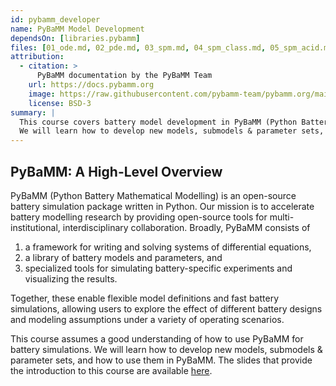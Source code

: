```yaml
---
id: pybamm_developer
name: PyBaMM Model Development
dependsOn: [libraries.pybamm]
files: [01_ode.md, 02_pde.md, 03_spm.md, 04_spm_class.md, 05_spm_acid.md, 06_submodels.md]
attribution:
  - citation: >
      PyBaMM documentation by the PyBaMM Team
    url: https://docs.pybamm.org
    image: https://raw.githubusercontent.com/pybamm-team/pybamm.org/main/static/images/pybamm_logo.svg
    license: BSD-3
summary: |
  This course covers battery model development in PyBaMM (Python Battery Mathematical Modelling).
  We will learn how to develop new models, submodels & parameter sets, and how to use them in PyBaMM.
---
```


## PyBaMM: A High-Level Overview

PyBaMM (Python Battery Mathematical Modelling) is an open-source battery simulation package written in Python. Our mission is to accelerate battery modelling research by providing open-source tools for multi-institutional, interdisciplinary collaboration. Broadly, PyBaMM consists of

1. a framework for writing and solving systems of differential equations,
2. a library of battery models and parameters, and
3. specialized tools for simulating battery-specific experiments and visualizing the results.

Together, these enable flexible model definitions and fast battery simulations, allowing users to explore the effect of different battery designs and modeling assumptions under a variety of operating scenarios.

This course assumes a good understanding of how to use PyBaMM for battery simulations. We will learn how to develop new models, submodels & parameter sets, and how to use them in PyBaMM. The slides that provide the introduction to this course are available [here](https://docs.google.com/presentation/d/1ObBeONPWmxDpbh7AwPRz1MOcjwoPMKX-/edit?usp=sharing&ouid=106913304926798358978&rtpof=true&sd=true).
